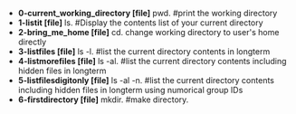 - **0-current_working_directory [file]**
 pwd. #print the working directory
- **1-listit [file]**
 ls. #Display the contents list of your current directory
- **2-bring_me_home [file]**
cd. change working directory to user's home directly
- **3-listfiles [file]**
ls -l. #list the current directory contents in longterm
- **4-listmorefiles [file]**
ls -al. #list the current directory contents including hidden files in longterm
- **5-listfilesdigitonly [file]**
ls -al -n. #list the current directory contents including hidden files in longterm using numorical group IDs 
- **6-firstdirectory [file]**
mkdir. #make directory.
